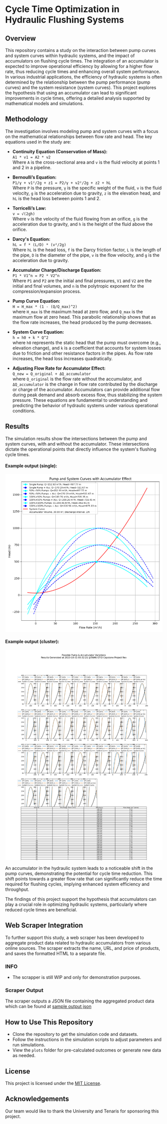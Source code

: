 # Cycle Time Optimization in Hydraulic Flushing Systems

## Overview
This repository contains a study on the interaction between pump curves and system curves within hydraulic systems, and the impact of accumulators on flushing cycle times. The integration of an accumulator is expected to improve operational efficiency by allowing for a higher flow rate, thus reducing cycle times and enhancing overall system performance.  
In various industrial applications, the efficiency of hydraulic systems is often determined by the relationship between the pump performance (pump curves) and the system resistance (system curves). This project explores the hypothesis that using an accumulator can lead to significant improvements in cycle times, offering a detailed analysis supported by mathematical models and simulations.

## Methodology
The investigation involves modeling pump and system curves with a focus on the mathematical relationships between flow rate and head. The key equations used in the study are:

- **Continuity Equation (Conservation of Mass):**  
  `A1 * v1 = A2 * v2`  
  Where `A` is the cross-sectional area and `v` is the fluid velocity at points 1 and 2 in a pipeline.

- **Bernoulli’s Equation:**  
  `P1/γ + v1²/2g + z1 = P2/γ + v2²/2g + z2 + hL`  
  Where `P` is the pressure, `γ` is the specific weight of the fluid, `v` is the fluid velocity, `g` is the acceleration due to gravity, `z` is the elevation head, and `hL` is the head loss between points 1 and 2.

- **Torricelli’s Law:**  
  `v = √(2gh)`  
  Where `v` is the velocity of the fluid flowing from an orifice, `g` is the acceleration due to gravity, and `h` is the height of the fluid above the orifice.

- **Darcy's Equation:**  
  `hL = f * (L/D) * (v²/2g)`  
  Where `hL` is the head loss, `f` is the Darcy friction factor, `L` is the length of the pipe, `D` is the diameter of the pipe, `v` is the flow velocity, and `g` is the acceleration due to gravity.

- **Accumulator Charge/Discharge Equation:**  
  `P1 * V1^n = P2 * V2^n`  
  Where `P1` and `P2` are the initial and final pressures, `V1` and `V2` are the initial and final volumes, and `n` is the polytropic exponent for the compression/expansion process.

- **Pump Curve Equation:**  
  `H = H_max * (1 - (Q/Q_max)^2)`  
  where `H_max` is the maximum head at zero flow, and `Q_max` is the maximum flow at zero head. This parabolic relationship shows that as the flow rate increases, the head produced by the pump decreases.

- **System Curve Equation:**  
  `h = h0 + k * Q^2`  
  where `h0` represents the static head that the pump must overcome (e.g., elevation change), and `k` is a coefficient that accounts for system losses due to friction and other resistance factors in the pipes. As flow rate increases, the head loss increases quadratically.

- **Adjusting Flow Rate for Accumulator Effect:**  
  `Q_new = Q_original + ΔQ_accumulator`  
  where `Q_original` is the flow rate without the accumulator, and `ΔQ_accumulator` is the change in flow rate contributed by the discharge or charge of the accumulator. Accumulators can provide additional flow during peak demand and absorb excess flow, thus stabilizing the system pressure.
These equations are fundamental to understanding and predicting the behavior of hydraulic systems under various operational conditions.


## Results
The simulation results show the intersections between the pump and system curves, with and without the accumulator. These intersections dictate the operational points that directly influence the system's flushing cycle times.

#### Example output (single):  
![sample Pump Curve Diagram](plots/pump_system_Q_150_H_500_shift_20_63.png)  

#### Example output (cluster):  
![sample Pump Curve Diagram](plots/pump_acc_mix_variables.png)

An accumulator in the hydraulic system leads to a noticeable shift in the pump curves, demonstrating the potential for cycle time reduction. This shift points towards a greater flow rate that can significantly reduce the time required for flushing cycles, implying enhanced system efficiency and throughput.

The findings of this project support the hypothesis that accumulators can play a crucial role in optimizing hydraulic systems, particularly where reduced cycle times are beneficial.

## Web Scraper Integration
To further support this study, a web scraper has been developed to aggregate product data related to hydraulic accumulators from various online sources. The scraper extracts the name, URL, and price of products, and saves the formatted HTML to a separate file.

### INFO
- The scrapper is still WIP and only for demonstration purposes. 

### Scraper Output
The scraper outputs a JSON file containing the aggregated product data which can be found at [sample output json](web/product_data.json)

## How to Use This Repository
- Clone the repository to get the simulation code and datasets.
- Follow the instructions in the simulation scripts to adjust parameters and run simulations.
- View the `plots` folder for pre-calculated outcomes or generate new data as needed.

## License
This project is licensed under the [MIT License](LICENSE).

## Acknowledgements
Our team would like to thank the University and Tenaris for sponsoring this project.
